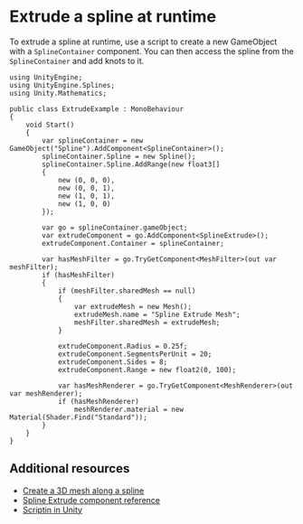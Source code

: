 # Extrude a spline at runtime

To extrude a spline at runtime, use a script to create a new GameObject with a `SplineContainer` component. You can then access the spline from the `SplineContainer` and add knots to it. 

```
using UnityEngine;
using UnityEngine.Splines;
using Unity.Mathematics;

public class ExtrudeExample : MonoBehaviour
{
    void Start()
    {
        var splineContainer = new GameObject("Spline").AddComponent<SplineContainer>(); 
        splineContainer.Spline = new Spline();
        splineContainer.Spline.AddRange(new float3[]
        {
            new (0, 0, 0),
            new (0, 0, 1),
            new (1, 0, 1),
            new (1, 0, 0)
        });
        
        var go = splineContainer.gameObject;
        var extrudeComponent = go.AddComponent<SplineExtrude>();
        extrudeComponent.Container = splineContainer;
        
        var hasMeshFilter = go.TryGetComponent<MeshFilter>(out var meshFilter);
        if (hasMeshFilter)
        {
            if (meshFilter.sharedMesh == null)
            {
                var extrudeMesh = new Mesh();
                extrudeMesh.name = "Spline Extrude Mesh";
                meshFilter.sharedMesh = extrudeMesh;
            }

            extrudeComponent.Radius = 0.25f;
            extrudeComponent.SegmentsPerUnit = 20;
            extrudeComponent.Sides = 8;
            extrudeComponent.Range = new float2(0, 100);
            
            var hasMeshRenderer = go.TryGetComponent<MeshRenderer>(out var meshRenderer);
            if (hasMeshRenderer)
                meshRenderer.material = new Material(Shader.Find("Standard"));
        }
    }
}
```

## Additional resources

* [Create a 3D mesh along a spline](extrude-mesh.md)
* [Spline Extrude component reference](extrude-component.md)
* [Scriptin in Unity](https://docs.unity3d.com/Manual/scripting.html)
